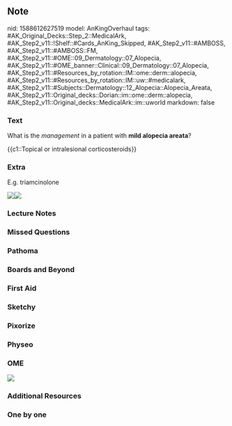 ## Note
nid: 1588612627519
model: AnKingOverhaul
tags: #AK_Original_Decks::Step_2::MedicalArk, #AK_Step2_v11::!Shelf::#Cards_AnKing_Skipped, #AK_Step2_v11::#AMBOSS, #AK_Step2_v11::#AMBOSS::FM, #AK_Step2_v11::#OME::09_Dermatology::07_Alopecia, #AK_Step2_v11::#OME_banner::Clinical::09_Dermatology::07_Alopecia, #AK_Step2_v11::#Resources_by_rotation::IM::ome::derm::alopecia, #AK_Step2_v11::#Resources_by_rotation::IM::uw::#medicalark, #AK_Step2_v11::#Subjects::Dermatology::12_Alopecia::Alopecia_Areata, #AK_Step2_v11::Original_decks::Dorian::im::ome::derm::alopecia, #AK_Step2_v11::Original_decks::MedicalArk::im::uworld
markdown: false

### Text
What is the <i>management</i> in a patient with <b>mild alopecia
areata</b>?
<div>
  {{c1::Topical or intralesional corticosteroids}}
</div>

### Extra
E.g. triamcinolone
<div><img src=
"paste-025c8ef8a6130fa7c322150388bb014e355fd6b1.jpg"><img src=
"U20277.jpg"></div>

### Lecture Notes


### Missed Questions


### Pathoma


### Boards and Beyond


### First Aid


### Sketchy


### Pixorize


### Physeo


### OME
<div class="ome-widget">
  <a href=
  "https://onlinemeded.org/spa/dermatology/alopecia/acquire?ref=anki">
  <img src="_OME_AnkiFlashcards_Lesson_4.png"></a>
</div>

### Additional Resources


### One by one


